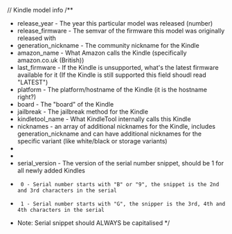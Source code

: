 // Kindle model info
/**
 * release_year - The year this particular model was released (number)
 * release_firmware - The semvar of the firmware this model was originally released with
 * generation_nickname - The community nickname for the Kindle
 * amazon_name - What Amazon calls the Kindle (specifically amazon.co.uk (British))
 * last_firmware - If the Kindle is unsupported, what's the latest firmware available for it (If the Kindle is still supported this field shoudl read "LATEST")
 * platform - The platform/hostname of the Kindle (it is the hostname right?)
 * board - The "board" of the Kindle
 * jailbreak - The jailbreak method for the Kindle
 * kindletool_name - What KindleTool internally calls this Kindle
 * nicknames - an array of additional nicknames for the Kindle, includes generation_nickname and can have additional nicknames for the specific variant (like white/black or storage variants)
 *
 * 
 * serial_version - The version of the serial number snippet, should be 1 for all newly added Kindles
 *      0 - Serial number starts with "B" or "9", the snippet is the 2nd and 3rd characters in the serial
 *      1 - Serial number starts with "G", the snipper is the 3rd, 4th and 4th characters in the serial
 * Note: Serial snippet should ALWAYS be capitalised
 */
